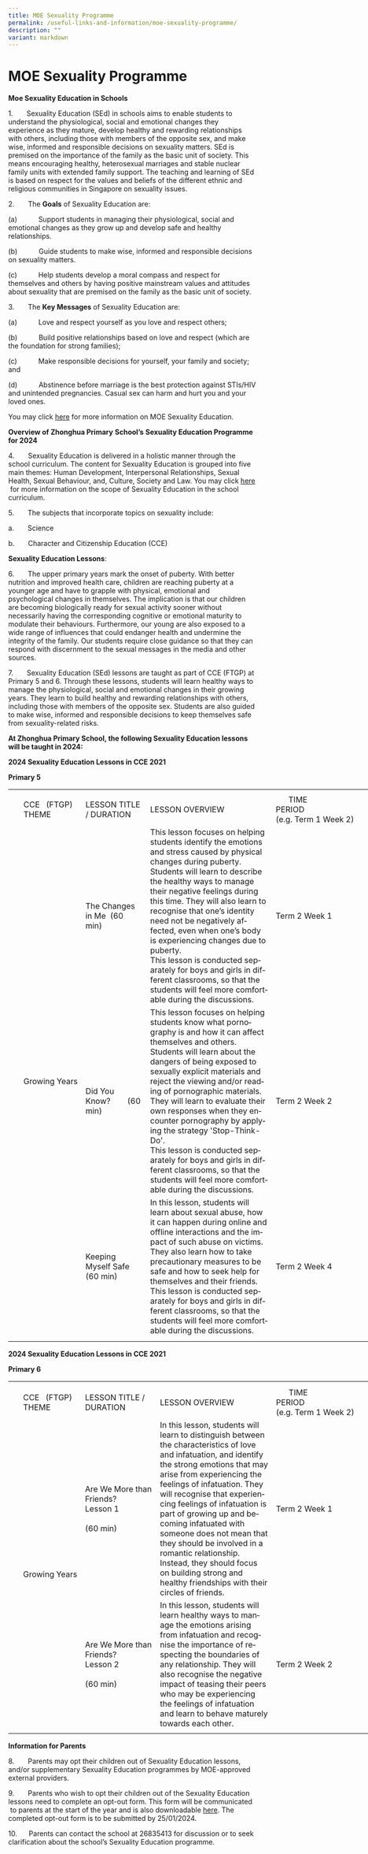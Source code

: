 ```yaml
---
title: MOE Sexuality Programme
permalink: /useful-links-and-information/moe-sexuality-programme/
description: ""
variant: markdown
---
```

#  **MOE Sexuality Programme**
**Moe Sexua****l****ity Education in Schools**

1.&nbsp;&nbsp;&nbsp;&nbsp;&nbsp;&nbsp; Sexuality Education (SEd) in schools aims to enable students to understand the physiological, social and emotional changes they experience as they mature, develop healthy and rewarding relationships with others, including those with members of the opposite sex, and make wise, informed and responsible decisions on sexuality matters. SEd is premised on the importance of the family as the basic unit of society. This means encouraging healthy, heterosexual marriages and stable nuclear family units with extended family support. The teaching and learning of SEd is based on respect for the values and beliefs of the different ethnic and religious communities in Singapore on sexuality issues.

2.&nbsp;&nbsp;&nbsp;&nbsp;&nbsp;&nbsp; The **Goals** of Sexuality Education are:

(a)&nbsp;&nbsp;&nbsp;&nbsp;&nbsp;&nbsp;&nbsp;&nbsp;&nbsp;&nbsp; Support students in managing their physiological, social and emotional changes as they grow up and develop safe and healthy relationships.

(b)&nbsp;&nbsp;&nbsp;&nbsp;&nbsp;&nbsp;&nbsp;&nbsp;&nbsp;&nbsp; Guide students to make wise, informed and responsible decisions on sexuality matters.

(c)&nbsp;&nbsp;&nbsp;&nbsp;&nbsp;&nbsp;&nbsp;&nbsp;&nbsp;&nbsp; Help students develop a moral compass and respect for themselves and others by having positive mainstream values and attitudes about sexuality that are premised on the family as the basic unit of society.

3.&nbsp;&nbsp;&nbsp;&nbsp;&nbsp;&nbsp; The **Key Messages** of Sexuality Education are:

(a)&nbsp;&nbsp;&nbsp;&nbsp;&nbsp;&nbsp;&nbsp;&nbsp;&nbsp;&nbsp; Love and respect yourself as you love and respect others;

(b)&nbsp;&nbsp;&nbsp;&nbsp;&nbsp;&nbsp;&nbsp;&nbsp;&nbsp;&nbsp; Build positive relationships based on love and respect (which are the foundation for strong families);

(c)&nbsp;&nbsp;&nbsp;&nbsp;&nbsp;&nbsp;&nbsp;&nbsp;&nbsp;&nbsp; Make responsible decisions for yourself, your family and society; and

(d)&nbsp;&nbsp;&nbsp;&nbsp;&nbsp;&nbsp;&nbsp;&nbsp;&nbsp;&nbsp; Abstinence before marriage is the best protection against STIs/HIV and unintended pregnancies. Casual sex can harm and hurt you and your loved ones.

You may click [here](https://go.gov.sg/moe-sexuality-education) for more information on MOE Sexuality Education.

**Overview of Zhonghua Primary** **School’s** **Sexuality Education Programme for 2024**

4.&nbsp;&nbsp;&nbsp;&nbsp;&nbsp;&nbsp; Sexuality Education is delivered in a holistic manner through the school curriculum. The content for Sexuality Education is grouped into five main themes: Human Development, Interpersonal Relationships, Sexual Health, Sexual Behaviour, and, Culture, Society and Law. You may click [here](https://go.gov.sg/moe-sexuality-education-scope) &nbsp;for more information on the scope of Sexuality Education in the school curriculum.

5.&nbsp;&nbsp;&nbsp;&nbsp;&nbsp;&nbsp; The subjects that incorporate topics on sexuality include:

a.&nbsp;&nbsp;&nbsp;&nbsp;&nbsp;&nbsp; Science

b.&nbsp;&nbsp;&nbsp;&nbsp;&nbsp;&nbsp; Character and Citizenship Education (CCE)

**Sexuality Education Lessons**:

6.&nbsp;&nbsp;&nbsp;&nbsp;&nbsp;&nbsp; The upper primary years mark the onset of puberty. With better nutrition and improved health care, children are reaching puberty at a younger age and have to grapple with physical, emotional and psychological changes in themselves. The implication is that our children are becoming biologically ready for sexual activity sooner without necessarily having the corresponding cognitive or emotional maturity to modulate their behaviours. Furthermore, our young are also exposed to a wide range of influences that could endanger health and undermine the integrity of the family. Our students require close guidance so that they can respond with discernment to the sexual messages in the media and other sources.

7\. &nbsp;&nbsp;&nbsp;&nbsp;&nbsp; Sexuality Education (SEd) lessons are taught as part of CCE (FTGP) at Primary 5 and 6. Through these lessons, students will learn healthy ways to manage the physiological, social and emotional changes in their growing years. They learn to build healthy and rewarding relationships with others, including those with members of the opposite sex. Students are also guided to make wise, informed and responsible decisions to keep themselves safe from sexuality-related risks.

**At Zhonghua Primary School, the following Sexuality Education lessons will be taught in 2024:**

**2024 Sexuality Education Lessons in CCE 2021**

**Primary 5**

<table style="border-collapse:
 collapse;width:567pt" width="755" cellspacing="0" cellpadding="0" border="0"><colgroup><col style="mso-width-source:userset;mso-width-alt:465;width:10pt" width="13"> <col style="mso-width-source:userset;mso-width-alt:2234;width:48pt" width="64"> <col style="mso-width-source:userset;mso-width-alt:5050;width:109pt" width="145"> <col style="mso-width-source:userset;mso-width-alt:12986;width:279pt" width="372"> <col style="mso-width-source:userset;mso-width-alt:5306;width:114pt" width="152"> <col style="mso-width-source:userset;mso-width-alt:325;width:7pt" width="9"></colgroup><tbody><tr style="mso-height-source:userset;height:6.0pt" height="8"><td style="height:6.0pt;width:10pt" width="13" class="xl64" height="8"></td><td style="width:48pt" width="64" class="xl63"></td><td style="width:109pt" width="145" class="xl63"></td><td style="width:279pt" width="372" class="xl64"></td><td style="width:114pt" width="152" class="xl63"></td><td style="width:7pt" width="9" class="xl64"></td></tr><tr style="height:44.0pt" height="59"><td style="height:44.0pt" class="xl63" height="59"></td><td style="width:48pt" width="64" class="xl66">CCE<span style="mso-spacerun:yes">&nbsp;&nbsp; </span>(FTGP) THEME</td><td style="width:109pt" width="145" class="xl66">LESSON TITLE / DURATION</td><td class="xl63">LESSON OVERVIEW&nbsp;</td><td style="width:114pt" width="152" class="xl66">&nbsp; &nbsp; &nbsp; TIME PERIOD<span style="mso-spacerun:yes">&nbsp;&nbsp;&nbsp;&nbsp;&nbsp;&nbsp;&nbsp;&nbsp;&nbsp;&nbsp;&nbsp;&nbsp;&nbsp;&nbsp;&nbsp;&nbsp;&nbsp;&nbsp;&nbsp;&nbsp;&nbsp;&nbsp;&nbsp;&nbsp;&nbsp;&nbsp;&nbsp;&nbsp;&nbsp; </span>(e.g. Term 1 Week 2)</td><td class="xl63"></td></tr><tr style="mso-height-source:userset;height:168.75pt" height="225"><td style="height:168.75pt" class="xl64" height="225"></td><td style="width:48pt" width="64" class="xl66" rowspan="3">Growing&nbsp;Years</td><td style="width:109pt" width="145" class="xl66">The Changes in Me &nbsp;(60 min)&nbsp;</td><td style="width:279pt" width="372" class="xl68"><span lang="EN-GB">This lesson focuses on helping students identify the emotions and stress caused by physical changes during puberty. Students will learn to describe the healthy ways to manage their negative feelings during this time. They will also learn to recognise that one’s identity need not be negatively affected, even when one’s body is experiencing changes due to puberty.
<br><span style="mso-spacerun:yes"></span>This lesson is conducted separately for boys and girls in different classrooms, so that the students will feel more comfortable during the discussions.</span></td><td class="xl63">Term 2 Week 1</td><td class="xl64"></td></tr><tr style="mso-height-source:userset;height:179.25pt" height="239"><td style="height:179.25pt" class="xl64" height="239"></td><td style="width:109pt" width="145" class="xl66">Did You Know?<span style="mso-spacerun:yes">&nbsp;&nbsp;&nbsp;&nbsp;&nbsp;&nbsp;&nbsp; </span>(60 min)&nbsp;&nbsp;</td><td style="width:279pt" width="372" class="xl68"><span lang="EN-GB">This lesson focuses on helping students know what pornography is and how it can affect themselves and others. Students will learn about the dangers of being exposed to sexually explicit materials and reject the viewing and/or reading of pornographic materials. They will learn to evaluate their own responses when they encounter pornography by applying the strategy 'Stop-Think-Do'.
<span style="mso-spacerun:yes">
<br></span>This lesson is conducted separately for boys and girls in different classrooms, so that the students will feel more comfortable during the discussions.</span></td><td class="xl63">Term 2 Week 2&nbsp;</td><td class="xl64"></td></tr><tr style="mso-height-source:userset;height:133.5pt" height="178"><td style="height:133.5pt" class="xl64" height="178"></td><td style="width:109pt" width="145" class="xl66">Keeping Myself Safe (60 min)&nbsp;</td><td style="width:279pt" width="372" class="xl68"><span lang="EN-GB">In this lesson, students will learn about sexual abuse, how it can happen during online and offline interactions and the impact of such abuse on victims. They also learn how to take precautionary measures to be safe and how to seek help for themselves and their friends.<span style="mso-spacerun:yes">
<br></span>This lesson is conducted separately for boys and girls in different classrooms, so that the students will feel more comfortable during the discussions.</span></td><td class="xl63">Term 2 Week 4</td><td class="xl64"></td></tr><tr style="mso-height-source:userset;height:6.75pt" height="9"><td style="height:6.75pt" class="xl64" height="9"></td><td class="xl63"></td><td class="xl63"></td><td class="xl64"></td><td class="xl63"></td><td class="xl64"></td></tr></tbody></table>

**2024 Sexuality Education Lessons in CCE 2021**

**Primary 6**

<table style="border-collapse:
 collapse;width:567pt" width="755" cellspacing="0" cellpadding="0" border="0"><colgroup><col style="mso-width-source:userset;mso-width-alt:465;width:10pt" width="13"> <col style="mso-width-source:userset;mso-width-alt:2234;width:48pt" width="64"> <col style="mso-width-source:userset;mso-width-alt:5050;width:109pt" width="145"> <col style="mso-width-source:userset;mso-width-alt:12986;width:279pt" width="372"> <col style="mso-width-source:userset;mso-width-alt:5306;width:114pt" width="152"> <col style="mso-width-source:userset;mso-width-alt:325;width:7pt" width="9"></colgroup><tbody><tr style="mso-height-source:userset;height:7.5pt" height="10"><td style="height:7.5pt;width:10pt" width="13" class="xl66" height="10"></td><td style="width:48pt" width="64" class="xl65"><a name="RANGE!D13:G17"></a></td><td style="width:109pt" width="145" class="xl65"></td><td style="width:279pt" width="372" class="xl66"></td><td style="width:114pt" width="152" class="xl65"></td><td style="width:7pt" width="9" class="xl66"></td></tr><tr style="height:43.5pt" height="58"><td style="height:43.5pt" class="xl66" height="58"></td><td style="width:48pt" width="64" class="xl67">CCE<span style="mso-spacerun:yes">&nbsp;&nbsp; </span>(FTGP) THEME</td><td style="width:109pt" width="145" class="xl67">LESSON TITLE / DURATION</td><td class="xl65">LESSON OVERVIEW&nbsp;</td><td style="width:114pt" width="152" class="xl67">&nbsp; &nbsp; &nbsp; TIME PERIOD<span style="mso-spacerun:yes">&nbsp;&nbsp;&nbsp;&nbsp;&nbsp;&nbsp;&nbsp;&nbsp;&nbsp;&nbsp;&nbsp;&nbsp;&nbsp;&nbsp;&nbsp;&nbsp;&nbsp;&nbsp;&nbsp;&nbsp;&nbsp;&nbsp;&nbsp;&nbsp;&nbsp;&nbsp;&nbsp;&nbsp;&nbsp; </span>(e.g. Term 1 Week 2)</td><td class="xl66"></td></tr><tr style="height:130.5pt" height="174"><td style="height:130.5pt" class="xl66" height="174"></td><td style="width:48pt" width="64" class="xl67" rowspan="2">Growing&nbsp;Years</td><td style="width:109pt" width="145" class="xl67">Are We More than Friends?<span style="mso-spacerun:yes">&nbsp;&nbsp;&nbsp;&nbsp;&nbsp;&nbsp;&nbsp;&nbsp;&nbsp;&nbsp;&nbsp;&nbsp;&nbsp;&nbsp;&nbsp; </span>Lesson 1
	<span style="mso-spacerun:yes">&nbsp;&nbsp;&nbsp;&nbsp;&nbsp;&nbsp;&nbsp;&nbsp;&nbsp;&nbsp;&nbsp;&nbsp;&nbsp;&nbsp;&nbsp;&nbsp;&nbsp;&nbsp;&nbsp;&nbsp;&nbsp;&nbsp;&nbsp; <br></span>(60 min)</td><td style="width:279pt" width="372" class="xl69"><span lang="EN-GB">In this lesson, students will learn to distinguish between the characteristics of love and infatuation, and identify the strong emotions that may arise from experiencing the feelings of infatuation. They will recognise that experiencing feelings of infatuation is part of growing up and becoming infatuated with someone does not mean that they should be involved in a romantic relationship. Instead, they should focus on building strong and healthy friendships with their circles of friends.</span></td><td class="xl65">Term 2 Week 1&nbsp;</td><td class="xl66"></td></tr><tr style="height:101.5pt" height="135"><td style="height:101.5pt" class="xl66" height="135"></td><td style="width:109pt" width="145" class="xl67">Are We More than Friends?<span style="mso-spacerun:yes">&nbsp;&nbsp;&nbsp;&nbsp;&nbsp;&nbsp;&nbsp;&nbsp;&nbsp;&nbsp;&nbsp;&nbsp;&nbsp;&nbsp;&nbsp; </span>Lesson 2 <span style="mso-spacerun:yes">&nbsp;&nbsp;&nbsp;&nbsp;&nbsp;&nbsp;&nbsp;&nbsp;&nbsp;&nbsp;&nbsp;&nbsp;&nbsp;&nbsp;&nbsp;&nbsp;&nbsp;&nbsp;&nbsp;&nbsp;&nbsp;&nbsp;&nbsp;&nbsp;&nbsp;&nbsp;&nbsp; <br></span>(60 min)</td><td style="width:279pt" width="372" class="xl69"><span lang="EN-GB">In this lesson, students will learn healthy ways to manage the emotions arising from infatuation and recognise the importance of respecting the boundaries of any relationship. They will also recognise the negative impact of teasing their peers who may be experiencing the feelings of infatuation and learn to behave maturely towards each other.</span></td><td class="xl65">Term 2 Week 2&nbsp;</td><td class="xl66"></td></tr><tr style="mso-height-source:userset;height:5.25pt" height="7"><td style="height:5.25pt" class="xl66" height="7"></td><td class="xl65"></td><td></td><td style="width:279pt" width="372" class="xl68"></td><td class="xl65"></td><td class="xl66"></td></tr></tbody></table>
 
**Information for Parents**

8.&nbsp;&nbsp;&nbsp;&nbsp;&nbsp;&nbsp; Parents may opt their children out of Sexuality Education lessons, and/or supplementary Sexuality Education programmes by MOE-approved external providers.

9.&nbsp;&nbsp;&nbsp;&nbsp;&nbsp;&nbsp; Parents who wish to opt their children out of the Sexuality Education lessons need to complete an opt-out form. This form will be communicated &nbsp;to parents at the start of the year and is also downloadable [here](/files/Annex_A.pdf). The completed opt-out form is to be submitted by 25/01/2024.

10.&nbsp;&nbsp;&nbsp;&nbsp;&nbsp; Parents can contact the school at 26835413 for discussion or to seek clarification about the school’s Sexuality Education programme.



















